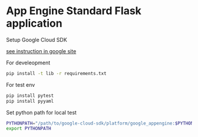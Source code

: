 # App Engine Standard Flask application

Setup Google Cloud SDK

[see instruction in google site](https://cloud.google.com/sdk/downloads)

For develeopment
```bash
pip install -t lib -r requirements.txt
```

For test env

```bash
pip install pytest
pip install pyyaml
```

Set python path for local test

```bash
PYTHONPATH="/path/to/google-cloud-sdk/platform/google_appengine:$PYTHONPATH"
export PYTHONPATH
```


